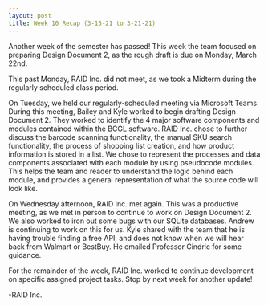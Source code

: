 ```yaml
---
layout: post
title: Week 10 Recap (3-15-21 to 3-21-21)
---
```


Another week of the semester has passed! This week the team focused on preparing Design Document 2, as the rough draft is due on Monday, March 22nd.  

This past Monday, RAID Inc. did not meet, as we took a Midterm during the regularly scheduled class period.  

On Tuesday, we held our regularly-scheduled meeting via Microsoft Teams. During this meeting, Bailey and Kyle worked to begin drafting Design Document 2. They worked to identify the 4 major software components and modules contained within the BCGL software. RAID Inc. chose to further discuss the barcode scanning functionality, the manual SKU search functionality, the process of shopping list creation, and how product information is stored in a list. We chose to represent the processes and data components associated with each module by using pseudocode modules. This helps the team and reader to understand the logic behind each module, and provides a general representation of what the source code will look like.

On Wednesday afternoon, RAID Inc. met again. This was a productive meeting, as we met in person to continue to work on Design Document 2. We also worked to iron out some bugs with our SQLite databases. Andrew is continuing to work on this for us. Kyle shared with the team that he is having trouble finding a free API, and does not know when we will hear back from Walmart or BestBuy. He emailed Professor Cindric for some guidance.

For the remainder of the week, RAID Inc. worked to continue development on specific assigned project tasks. Stop by next week for another update!

-RAID Inc.

